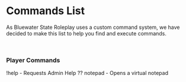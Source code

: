 # Commands List
As Bluewater State Roleplay uses a custom command system, we have decided to make this list to help you find and execute commands. 

<br>

### Player Commands
!help - Requests Admin Help
?? notepad - Opens a virtual notepad

